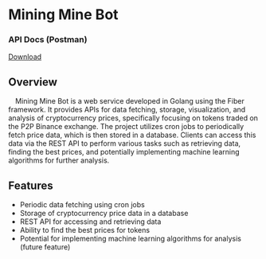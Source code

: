 # Mining Mine Bot

### API Docs (Postman)
[Download](https://drive.google.com/file/d/1ESaU7xDPjhuu9WuHxN5XRg6B41ougTWG/view?usp=sharing)

## Overview
&emsp;Mining Mine Bot is a web service developed in Golang using the Fiber framework. It provides APIs for data fetching, storage, visualization, and analysis of cryptocurrency prices, specifically focusing on tokens traded on the P2P Binance exchange. The project utilizes cron jobs to periodically fetch price data, which is then stored in a database. Clients can access this data via the REST API to perform various tasks such as retrieving data, finding the best prices, and potentially implementing machine learning algorithms for further analysis.
## Features
- Periodic data fetching using cron jobs
- Storage of cryptocurrency price data in a database
- REST API for accessing and retrieving data
- Ability to find the best prices for tokens
- Potential for implementing machine learning algorithms for analysis (future feature)
